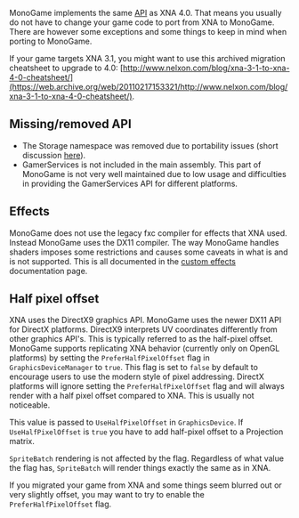 MonoGame implements the same [API](https://en.wikipedia.org/wiki/Application_programming_interface)
as XNA 4.0. That means you usually do not have to change your game code to port from XNA to
MonoGame. There are however some exceptions and some things to keep in mind when porting to MonoGame.

If your game targets XNA 3.1, you might want to use this archived migration cheatsheet to upgrade
to 4.0: [http://www.nelxon.com/blog/xna-3-1-to-xna-4-0-cheatsheet/](https://web.archive.org/web/20110217153321/http://www.nelxon.com/blog/xna-3-1-to-xna-4-0-cheatsheet/).

## Missing/removed API

- The Storage namespace was removed due to portability issues (short discussion [here](https://github.com/MonoGame/MonoGame/issues/4311)).
- GamerServices is not included in the main assembly. This part of MonoGame is not very well maintained due to low usage and difficulties
in providing the GamerServices API for different platforms.

## Effects

MonoGame does not use the legacy fxc compiler for effects that XNA used. Instead MonoGame uses the DX11 compiler.
The way MonoGame handles shaders imposes some restrictions and causes some caveats in what is and is not supported.
This is all documented in the [custom effects](content/custom_effects.md) documentation page.

## Half pixel offset

XNA uses the DirectX9 graphics API. MonoGame uses the newer DX11 API for DirectX platforms.
DirectX9 interprets UV coordinates differently from other graphics API's. This is typically
referred to as the half-pixel offset. 
MonoGame supports replicating XNA behavior (currently only on OpenGL platforms) by setting
the `PreferHalfPixelOffset` flag in `GraphicsDeviceManager` to `true`. This flag is
set to `false` by default to encourage users to use the modern style of pixel addressing.
DirectX platforms will ignore setting the `PreferHalfPixelOffset` flag and will
always render with a half pixel offset compared to XNA. This is usually not noticeable.

This value is passed to `UseHalfPixelOffset` in `GraphicsDevice`. If `UseHalfPixelOffset`
is `true` you have to add half-pixel offset to a Projection matrix.

`SpriteBatch` rendering is not affected by the flag. Regardless of what value the flag has,
`SpriteBatch` will render things exactly the same as in XNA.

If you migrated your game from XNA and some things seem blurred out or very slightly offset,
you may want to try to enable the `PreferHalfPixelOffset` flag.

